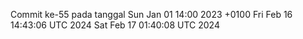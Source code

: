 Commit ke-55 pada tanggal Sun Jan 01 14:00 2023 +0100
Fri Feb 16 14:43:06 UTC 2024
Sat Feb 17 01:40:08 UTC 2024
